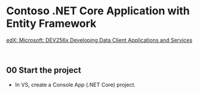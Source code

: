 # Contoso .NET Core Application with Entity Framework
[ edX: Microsoft: DEV256x Developing Data Client Applications and Services ](https://www.edx.org/course/introduction-html-javascript-microsoft-dev211-1x-1)

&nbsp;
## 00 Start the project
* In VS, create a Console App (.NET Core) project.
